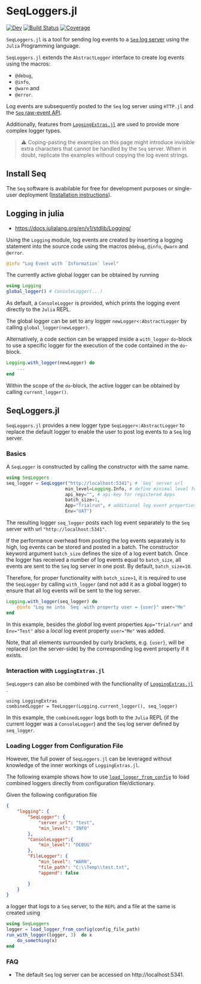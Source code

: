 
# SeqLoggers.jl
[![Dev](https://img.shields.io/badge/docs-dev-blue.svg)](https://ueliwechsler.github.io/SeqLoggers.jl/dev)
[![Build Status](https://github.com/ueliwechsler/SeqLoggers.jl/actions/workflows/ci.yml/badge.svg)](https://github.com/ueliwechsler/SeqLoggers.jl/actions/workflows/ci.yml/)
[![Coverage](https://codecov.io/gh/ueliwechsler/SeqLoggers.jl/branch/master/graph/badge.svg)](https://codecov.io/gh/ueliwechsler/SeqLoggers.jl)

`SeqLoggers.jl` is a tool for sending log events to a [`Seq` log server](https://datalust.co/seq) using the `Julia` Programming language.

`SeqLoggers.jl` extends the `AbstractLogger` interface to create log events using the macros:
- `@debug`,
- `@info`,
- `@warn` and
- `@error`.

Log events are subsequently posted to the `Seq` log server using `HTTP.jl` and the [`Seq` raw-event API](https://docs.datalust.co/docs/posting-raw-events).

Additionally, features from [`LoggingExtras.jl`](https://github.com/oxinabox/LoggingExtras.jl) are used to provide more complex logger types.

> :warning: Coping-pasting the examples on this page might introduce invisible extra characters that cannot be handled by the `Seq` server. When in doubt, replicate the examples without copying the log event strings.

## Install Seq
The `Seq` software is avabilable for free for development purposes or single-user deployment ([Installation instructions](https://docs.datalust.co/docs/getting-started)).

## Logging in julia
- https://docs.julialang.org/en/v1/stdlib/Logging/

Using the `Logging` module, log events are created by inserting a logging statement into the source code using the macros `@debug`, `@info`,  `@warn` and `@error`.

```julia
@info "Log Event with `Information` level"
```

The currently active global logger can be obtained by running
```julia
using Logging
global_logger() # ConsoleLogger(...)
```
As default, a `ConsoleLogger` is provided, which prints the logging event directly to the `Julia` REPL.

The global logger can be set to any logger `newLogger<:AbstractLogger` by calling `global_logger(newLogger)`.

Alternatively, a code section can be wrapped inside  a `with_logger` `do`-block to use a specific logger for the execution of the code  contained in the `do`-block.
```julia
Logging.with_logger(newLogger) do
    ...
end
```
Within the scope of the `do`-block, the active logger can be obtained by calling `current_logger()`.

## SeqLoggers.jl
`SeqLoggers.jl` provides a new logger type `SeqLogger<:AbstractLogger`   to replace the default logger to enable the user to post log events to a `Seq` log server.

### Basics
A `SeqLogger` is constructed by calling the constructor with the same name.
```julia
using SeqLoggers
seq_logger = SeqLogger("http://localhost:5341"; # `Seq` server url
                      min_level=Logging.Info, # define minimal level for log events
                      api_key="", # api-key for registered Apps
                      batch_size=1,
                      App="Trialrun", # additional log event properties
                      Env="UAT")
```

The resulting logger `seq_logger` posts each log event separately to the `Seq` server with url `"http://localhost:5341"`.

If the performance overhead from posting the log events separately is to high, log events can be stored and posted in a batch. The constructor keyword argument `batch_size` defines the size of a log event batch. Once the logger has received a number of log events equal to `batch_size`, all events are sent to the `Seq` log server in one post. By default, `batch_size=10`.

Therefore, for proper functionality with `batch_size>1`, it is required to use the `SeqLogger` by calling `with_logger` (and not add it as a global logger) to ensure that all log events will be sent to the log server.

```julia
Logging.with_logger(seq_logger) do
    @info "Log me into `Seq` with property user = {user}" user="Me"
end
```
In this example, besides the _global_ log event properties `App="Trialrun"` and `Env="Test"` also a _local_ log event property `user="Me"` was added.

Note, that all elements surrounded by curly brackets, e.g. `{user}`, will be replaced (on the server-side) by the corresponding log event property if it exists.

### Interaction with `LoggingExtras.jl`
`SeqLogger`s can also be combined with the functionality of [`LoggingExtras.jl`](https://github.com/oxinabox/LoggingExtras.jl) .
```
using LoggingExtras
combinedLogger = TeeLogger(Logging.current_logger(), seq_logger)
```
In this example, the `combinedLogger` logs both to the `Julia` REPL (if the current logger was a `ConsoleLogger`) and the `Seq` log server defined by `seq_logger`.

### Loading Logger from Configuration File
However, the full power of `SeqLoggers.jl` can be leveraged without knowledge of the inner workings of `LoggingExtras.jl`.

The following example shows how to use [`load_logger_from_config`](@ref) to load combined loggers directly from configuration file/dictionary.

Given the following configuration file
```json
{
    "logging": {
        "SeqLogger": {
            "server_url": "test",
            "min_level": "INFO"
        },
        "ConsoleLogger":{
            "min_level": "DEBUG"            
        },
        "FileLogger": {
            "min_level": "WARN",
            "file_path": "C:\\Temp\\test.txt",
            "append": false

        }
    }
}
```
a logger that logs to a `Seq` server, to the `REPL` and a file at the same is created using
```julia
using SeqLoggers
logger = load_logger_from_config(config_file_path)
run_with_logger(logger, 3)  do x
    do_something(x)
end
```

### FAQ
- The default `Seq` log server can be accessed on http://localhost:5341.
